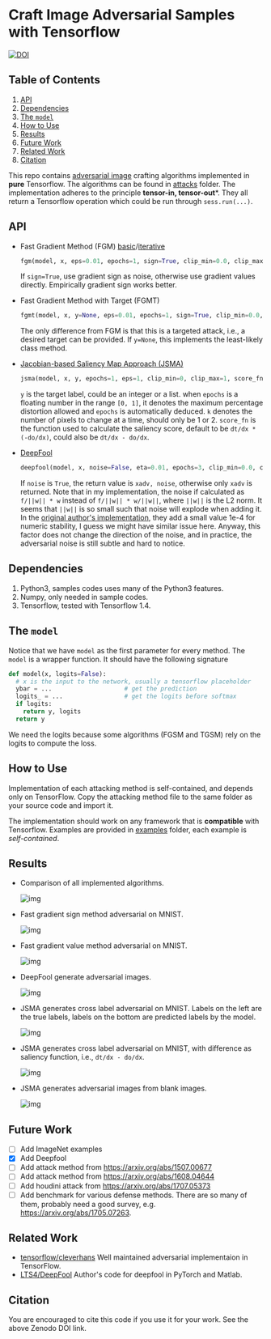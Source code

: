 Craft Image Adversarial Samples with Tensorflow
===============================================

[![DOI](https://zenodo.org/badge/77407674.svg)](https://zenodo.org/badge/latestdoi/77407674)

## Table of Contents

1. [API](#api)
2. [Dependencies](#dependencies)
3. [The `model`](#the-model)
4. [How to Use](#how-to-use)
5. [Results](#results)
6. [Future Work](#future-work)
7. [Related Work](#related-work)
8. [Citation](#citation)

This repo contains [adversarial image](https://arxiv.org/abs/1312.6199) crafting algorithms implemented in
**pure** Tensorflow.  The algorithms can be found in [attacks](attacks) folder.  The
implementation adheres to the principle **tensor-in, tensor-out***.  They all
return a Tensorflow operation which could be run through `sess.run(...)`.

## API

- Fast Gradient Method (FGM) [basic](https://arxiv.org/abs/1412.6572/)/[iterative](https://arxiv.org/abs/1607.02533)

  ```python
  fgm(model, x, eps=0.01, epochs=1, sign=True, clip_min=0.0, clip_max=1.0)
  ```

  If `sign=True`, use gradient sign as noise, otherwise use gradient values
  directly.  Empirically gradient sign works better.

- Fast Gradient Method with Target (FGMT)

  ```python
  fgmt(model, x, y=None, eps=0.01, epochs=1, sign=True, clip_min=0.0, clip_max=1.0):
  ```

  The only difference from FGM is that this is a targeted attack, i.e., a
  desired target can be provided.  If `y=None`, this implements the least-likely
  class method.

- [Jacobian-based Saliency Map Approach (JSMA)](https://arxiv.org/abs/1511.07528)

  ```python
  jsma(model, x, y, epochs=1, eps=1, clip_min=0, clip_max=1, score_fn=lambda t, o: t * tf.abs(o))
  ```

  `y` is the target label, could be an integer or a list.  when `epochs` is a
  floating number in the range `[0, 1]`, it denotes the maximum percentage
  distortion allowed and `epochs` is automatically deduced.  `k` denotes the
  number of pixels to change at a time, should only be 1 or 2.  `score_fn` is
  the function used to calculate the saliency score, default to be `dt/dx *
  (-do/dx)`, could also be `dt/dx - do/dx`.

- [DeepFool](https://arxiv.org/abs/1511.04599)

  ```python
  deepfool(model, x, noise=False, eta=0.01, epochs=3, clip_min=0.0, clip_max=1.0, min_prob=0.0)
  ```

  If `noise` is `True`, the return value is `xadv, noise`, otherwise only `xadv`
  is returned.  Note that in my implementation, the noise if calculated as
  `f/||w|| * w` instead of `f/||w|| * w/||w||`, where `||w||` is the L2 norm.
  It seems that `||w||` is so small such that noise will explode when adding
  it.  In the [original author's implementation](https://github.com/LTS4/DeepFool/blob/master/Python/deepfool.py#L71), they add a small value 1e-4
  for numeric stability, I guess we might have similar issue here.  Anyway, this
  factor does not change the direction of the noise, and in practice, the
  adversarial noise is still subtle and hard to notice.

## Dependencies

1. Python3, samples codes uses many of the Python3 features.
2. Numpy, only needed in sample codes.
3. Tensorflow, tested with Tensorflow 1.4.

## The `model`

Notice that we have `model` as the first parameter for every method.  The
`model` is a wrapper function.  It should have the following signature

```python
def model(x, logits=False):
  # x is the input to the network, usually a tensorflow placeholder
  ybar = ...                    # get the prediction
  logits_ = ...                 # get the logits before softmax
  if logits:
    return y, logits
  return y
```

We need the logits because some algorithms (FGSM and TGSM) rely on the logits to
compute the loss.

## How to Use

Implementation of each attacking method is self-contained, and depends only on
TensorFlow.  Copy the attacking method file to the same folder as your source
code and import it.

The implementation should work on any framework that is **compatible** with
Tensorflow.  Examples are provided in [examples](examples) folder, each example
is *self-contained*.

## Results

- Comparison of all implemented algorithms.

  ![img](img/compare.png)

- Fast gradient sign method adversarial on MNIST.

  ![img](img/fgsm_mnist.png)

- Fast gradient value method adversarial on MNIST.

  ![img](img/fgvm_mnist.png)

- DeepFool generate adversarial images.

  ![img](img/deepfool_mnist.png)

- JSMA generates cross label adversarial on MNIST.  Labels on the left are the
  true labels, labels on the bottom are predicted labels by the model.

  ![img](img/jsma_mnist.png)

- JSMA generates cross label adversarial on MNIST, with difference as saliency
  function, i.e., `dt/dx - do/dx`.

  ![img](img/jsma_mnist_diff.png)

- JSMA generates adversarial images from blank images.

  ![img](img/jsma_mnist_scratch.png)

## Future Work

- [ ] Add ImageNet examples
- [x] Add Deepfool
- [ ] Add attack method from https://arxiv.org/abs/1507.00677
- [ ] Add attack method from https://arxiv.org/abs/1608.04644
- [ ] Add houdini attack from https://arxiv.org/abs/1707.05373
- [ ] Add benchmark for various defense methods.  There are so many of them,
  probably need a good survey, e.g. https://arxiv.org/abs/1705.07263.

## Related Work

- [tensorflow/cleverhans](https://github.com/openai/cleverhans) Well maintained adversarial implementaion in TensorFlow.
- [LTS4/DeepFool](https://github.com/LTS4/DeepFool) Author's code for deepfool in PyTorch and Matlab.

## Citation

You are encouraged to cite this code if you use it for your work.  See the above
Zenodo DOI link.
